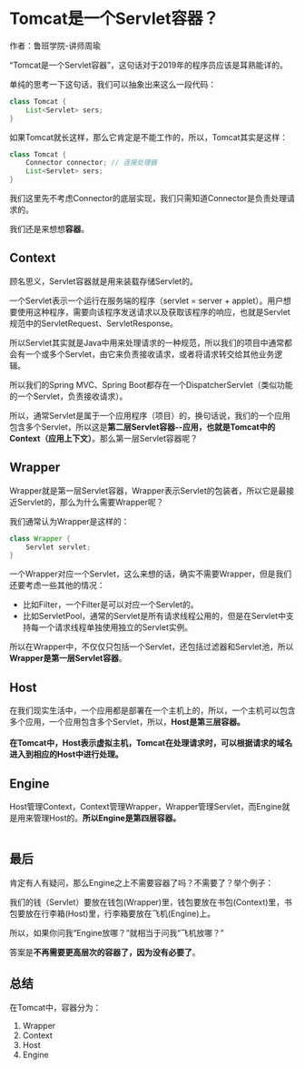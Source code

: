 # Tomcat是一个Servlet容器？
作者：鲁班学院-讲师周瑜

“Tomcat是一个Servlet容器”，这句话对于2019年的程序员应该是耳熟能详的。

单纯的思考一下这句话，我们可以抽象出来这么一段代码：

```java
class Tomcat {
	List<Servlet> sers;
}
```

如果Tomcat就长这样，那么它肯定是不能工作的，所以，Tomcat其实是这样：

```java
class Tomcat {
    Connector connector; // 连接处理器
	List<Servlet> sers;
}
```

我们这里先不考虑Connector的底层实现，我们只需知道Connector是负责处理请求的。

我们还是来想想**容器**。

<a name="0DDtZ"></a>
## Context
顾名思义，Servlet容器就是用来装载存储Servlet的。

一个Servlet表示一个运行在服务端的程序（servlet = server + applet）。用户想要使用这种程序，需要向该程序发送请求以及获取该程序的响应，也就是Servlet规范中的ServletRequest、ServletResponse。

所以Servlet其实就是Java中用来处理请求的一种规范，所以我们的项目中通常都会有一个或多个Servlet，由它来负责接收请求，或者将请求转交给其他业务逻辑。

所以我们的Spring MVC、Spring Boot都存在一个DispatcherServlet（类似功能的一个Servlet，负责接收请求）。

所以，通常Servlet是属于一个应用程序（项目）的，换句话说，我们的一个应用包含多个Servlet，所以这是**第二层Servlet容器--应用，也就是Tomcat中的Context（应用上下文）**。那么第一层Servlet容器呢？

<a name="503N9"></a>
## Wrapper
Wrapper就是第一层Servlet容器，Wrapper表示Servlet的包装者，所以它是最接近Servlet的，那么为什么需要Wrapper呢？

我们通常认为Wrapper是这样的：
```java
class Wrapper {
	Servlet servlet;
}
```

一个Wrapper对应一个Servlet，这么来想的话，确实不需要Wrapper，但是我们还要考虑一些其他的情况：

- 比如Filter，一个Filter是可以对应一个Servlet的。
- 比如ServletPool，通常的Servlet是所有请求线程公用的，但是在Servlet中支持每一个请求线程单独使用独立的Servlet实例。

所以在Wrapper中，不仅仅只包括一个Servlet，还包括过滤器和Servlet池，所以**Wrapper是第一层Servlet容器**。


## Host
在我们现实生活中，一个应用都是部署在一个主机上的，所以，一个主机可以包含多个应用，一个应用包含多个Servlet，所以，**Host是第三层容器。**<br />**<br />在Tomcat中，Host表示虚拟主机，Tomcat在处理请求时，可以根据请求的域名进入到相应的Host中进行处理。<br />**

## Engine
Host管理Context，Context管理Wrapper，Wrapper管理Servlet，而Engine就是用来管理Host的。**所以Engine是第四层容器。**<br />**<br />**

## 最后
肯定有人有疑问，那么Engine之上不需要容器了吗？不需要了？举个例子：

我们的钱（Servlet）要放在钱包(Wrapper)里，钱包要放在书包(Context)里，书包要放在行李箱(Host)里，行李箱要放在飞机(Engine)上。

所以，如果你问我“Engine放哪？”就相当于问我“飞机放哪？”

答案是**不再需要更高层次的容器了，因为没有必要了**。


## 总结
在Tomcat中，容器分为：

1. Wrapper
1. Context
1. Host
1. Engine






